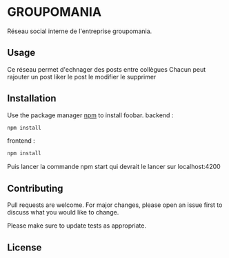 # GROUPOMANIA

Réseau social interne de l'entreprise groupomania.


## Usage

Ce réseau permet d'echnager des posts entre collègues
Chacun peut rajouter un post liker le post le modifier le supprimer


## Installation

Use the package manager [npm](https://www.npmjs.com/) to install foobar.
backend : 
```bash
npm install
```

frontend : 
```bash
npm install
```
Puis lancer la commande npm start qui devrait le lancer sur localhost:4200

## Contributing
Pull requests are welcome. For major changes, please open an issue first to discuss what you would like to change.

Please make sure to update tests as appropriate.

## License
